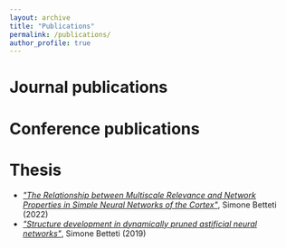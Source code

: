 ```yaml
---
layout: archive
title: "Publications"
permalink: /publications/
author_profile: true
---
```


# Journal publications

# Conference publications

# Thesis
* [_"The Relationship between Multiscale Relevance and Network Properties in Simple Neural Networks of the Cortex"_](https://github.com/sim1bet/M.Sc.-Thesis/blob/main/TheRelationshipBetweenMSRandSimpleNNofTheCortex.pdf), Simone Betteti (2022)
* [_"Structure development in dynamically pruned astificial neural networks"_](https://github.com/sim1bet/B.Sc.-Thesis/blob/master/StructureDevelopmentInDynamicallyPrunedANNs.pdf), Simone Betteti (2019)
